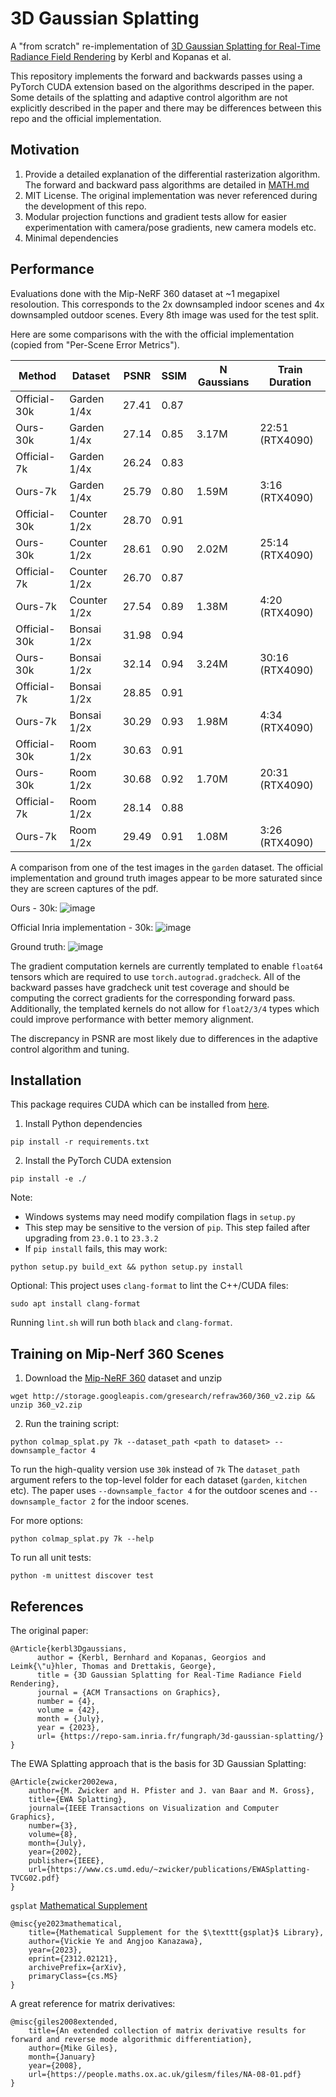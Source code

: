 # 3D Gaussian Splatting
A "from scratch" re-implementation of [3D Gaussian Splatting
for Real-Time Radiance Field Rendering](https://repo-sam.inria.fr/fungraph/3d-gaussian-splatting/) by Kerbl and Kopanas et al.

This repository implements the forward and backwards passes using a PyTorch CUDA extension based on the algorithms descriped in the paper. Some details of the splatting and adaptive control algorithm are not explicitly described in the paper and there may be differences between this repo and the official implementation.

## Motivation

1. Provide a detailed explanation of the differential rasterization algorithm. The forward and backward pass algorithms are detailed in [MATH.md](/MATH.md)
2. MIT License. The original implementation was never referenced during the development of this repo.
3. Modular projection functions and gradient tests allow for easier experimentation with camera/pose gradients, new camera models etc. 
4. Minimal dependencies

## Performance

Evaluations done with the Mip-NeRF 360 dataset at ~1 megapixel resoloution. This corresponds to the 2x downsampled indoor scenes and 4x downsampled outdoor scenes. Every 8th image was used for the test split.


Here are some comparisons with the with the official implementation (copied from "Per-Scene Error Metrics").


| Method       | Dataset     | PSNR | SSIM | N Gaussians | Train Duration   |
|--------------|-------------|------|------|-------------|------------------|
| Official-30k | Garden 1/4x | 27.41| 0.87 |             |                  |
| Ours-30k     | Garden 1/4x | 27.14| 0.85 | 3.17M       | 22:51  (RTX4090) |
| Official-7k  | Garden 1/4x | 26.24| 0.83 |             |                  |
| Ours-7k      | Garden 1/4x | 25.79| 0.80 | 1.59M       | 3:16   (RTX4090) |
| Official-30k | Counter 1/2x| 28.70| 0.91 |             |                  |
| Ours-30k     | Counter 1/2x| 28.61| 0.90 | 2.02M       | 25:14  (RTX4090) |
| Official-7k  | Counter 1/2x| 26.70| 0.87 |             |                  |
| Ours-7k      | Counter 1/2x| 27.54| 0.89 | 1.38M       | 4:20   (RTX4090) |
| Official-30k | Bonsai  1/2x| 31.98| 0.94 |             |                  |
| Ours-30k     | Bonsai  1/2x| 32.14| 0.94 | 3.24M       | 30:16  (RTX4090) |
| Official-7k  | Bonsai 1/2x | 28.85| 0.91 |             |                  |
| Ours-7k      | Bonsai 1/2x | 30.29| 0.93 | 1.98M       | 4:34   (RTX4090) |
| Official-30k | Room 1/2x   | 30.63| 0.91 |             |                  |
| Ours-30k     | Room 1/2x   | 30.68| 0.92 | 1.70M       | 20:31  (RTX4090) |
| Official-7k  | Room 1/2x   | 28.14| 0.88 |             |                  |
| Ours-7k      | Room 1/2x   | 29.49| 0.91 | 1.08M       | 3:26   (RTX4090) |


A comparison from one of the test images in the `garden` dataset. The official implementation and ground truth images appear to be more saturated since they are screen captures of the pdf.

Ours - 30k:
![image](https://github.com/joeyan/gaussian_splatting/assets/17635504/1c2b8ec4-7718-442f-aad7-c4ce4c7a0c4a)


Official Inria implementation - 30k:
![image](https://github.com/joeyan/gaussian_splatting/assets/17635504/1460b7eb-a28c-43ed-b8e2-a2695f6ab805)

Ground truth:
![image](https://github.com/joeyan/gaussian_splatting/assets/17635504/e3c1f0c2-3f36-41dc-8441-df856399e987)


The gradient computation kernels are currently templated to enable `float64` tensors which are required to use `torch.autograd.gradcheck`. All of the backward passes have gradcheck unit test coverage and should be computing the correct gradients for the corresponding forward pass. Additionally, the templated kernels do not allow for `float2/3/4` types which could improve performance with better memory alignment.

 The discrepancy in PSNR are most likely due to differences in the adaptive control algorithm and tuning.


## Installation
This package requires CUDA which can be installed from [here](https://developer.nvidia.com/cuda-downloads). 

1. Install Python dependencies
```
pip install -r requirements.txt
```

2. Install the PyTorch CUDA extension
```
pip install -e ./
```
Note:
- Windows systems may need modify compilation flags in `setup.py`
- This step may be sensitive to the version of `pip`. This step failed after upgrading from `23.0.1` to `23.3.2`
- If `pip install` fails, this may work:
```
python setup.py build_ext && python setup.py install
```

Optional:
This project uses `clang-format` to lint the C++/CUDA files:

```
sudo apt install clang-format
```
Running `lint.sh` will run both `black` and `clang-format`.


## Training on Mip-Nerf 360 Scenes

1. Download the [Mip-NeRF 360](https://jonbarron.info/mipnerf360/) dataset and unzip

```
wget http://storage.googleapis.com/gresearch/refraw360/360_v2.zip && unzip 360_v2.zip
```


2. Run the training script:
```
python colmap_splat.py 7k --dataset_path <path to dataset> --downsample_factor 4
``` 

To run the high-quality version use `30k` instead of `7k` The `dataset_path` argument refers to the top-level folder for each dataset (`garden`, `kitchen` etc). The paper uses `--downsample_factor 4` for the outdoor scenes and `--downsample_factor 2` for the indoor scenes.


For more options:
```
python colmap_splat.py 7k --help
```

To run all unit tests:

```
python -m unittest discover test
```

## References

The original paper:
```
@Article{kerbl3Dgaussians,
      author = {Kerbl, Bernhard and Kopanas, Georgios and Leimk{\"u}hler, Thomas and Drettakis, George},
      title = {3D Gaussian Splatting for Real-Time Radiance Field Rendering},
      journal = {ACM Transactions on Graphics},
      number = {4},
      volume = {42},
      month = {July},
      year = {2023},
      url= {https://repo-sam.inria.fr/fungraph/3d-gaussian-splatting/}
}
```

The EWA Splatting approach that is the basis for 3D Gaussian Splatting:
```
@Article{zwicker2002ewa,
    author={M. Zwicker and H. Pfister and J. van Baar and M. Gross},
    title={EWA Splatting},
    journal={IEEE Transactions on Visualization and Computer Graphics},
    number={3},
    volume={8},
    month={July},
    year={2002},
    publisher={IEEE},
    url={https://www.cs.umd.edu/~zwicker/publications/EWASplatting-TVCG02.pdf}
}
```

`gsplat` [Mathematical Supplement](https://arxiv.org/abs/2312.02121)
```
@misc{ye2023mathematical,
    title={Mathematical Supplement for the $\texttt{gsplat}$ Library}, 
    author={Vickie Ye and Angjoo Kanazawa},
    year={2023},
    eprint={2312.02121},
    archivePrefix={arXiv},
    primaryClass={cs.MS}
}
```

A great reference for matrix derivatives:
```
@misc{giles2008extended,
    title={An extended collection of matrix derivative results for forward and reverse mode algorithmic differentiation}, 
    author={Mike Giles},
    month={January}
    year={2008},
    url={https://people.maths.ox.ac.uk/gilesm/files/NA-08-01.pdf}
}
```
